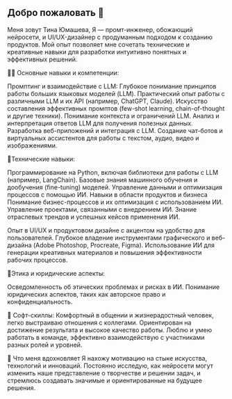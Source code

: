 ## Добро пожаловать 👋

Меня зовут Тина Юмашева,
Я — промт-инженер, обожающий нейросети, и  UI/UX-дизайнер с продуманным подходом к созданию продуктов.
Мой опыт позволяет мне сочетать технические и креативные навыки для разработки интуитивно понятных и эффективных решений.

👩‍💻 Основные навыки и компетенции:

Промптинг и взаимодействие с LLM:
Глубокое понимание принципов работы больших языковых моделей (LLM).
Практический опыт работы с различными LLM и их API (например, ChatGPT, Claude).
Искусство составления эффективных промптов (few-shot learning, chain-of-thought и другие техники).
Понимание контекста и ограничений LLM.
Анализ и интерпретация ответов LLM для получения полезных данных.
Разработка веб-приложений и интеграция с LLM.
Создание чат-ботов и виртуальных ассистентов для работы с текстом, аудио, видео и изображениями.


💼Технические навыки:

Программирование на Python, включая библиотеки для работы с LLM (например, LangChain).
Базовые знания машинного обучения и дообучения (fine-tuning) моделей.
Управление данными и оптимизация процессов с помощью ИИ.
Навыки в области продуктов и бизнеса
Понимание бизнес-процессов и их оптимизация с использованием ИИ.
Управление проектами, связанными с внедрением ИИ.
Знание отраслевых трендов и успешных кейсов применения ИИ.

Опыт в UI/UX и продуктовом дизайне с акцентом на удобство для пользователей.
Глубокое владение инструментами графического и веб-дизайна (Adobe Photoshop, Procreate, Figma).
Использование ИИ для генерации креативных материалов и повышения эффективности рабочих процессов.

💼Этика и юридические аспекты:

Осведомленность об этических проблемах и рисках в ИИ.
Понимание юридических аспектов, таких как авторское право и конфиденциальность.


💼 Софт-скиллы:
Комфортный в общении и жизнерадостный человек, легко выстраиваю отношения с коллегами.
Ориентирован на достижение результата и высокое качество работы.
Люблю и умею работать в команде, эффективно взаимодействую с участниками разных ролей и уровней.

🌟 Что меня вдохновляет
Я нахожу мотивацию на стыке искусства, технологий и инноваций. 
Постоянно исследую, как нейросети могут изменить наше представление о творчестве и решении задач, и стремлюсь создавать значимые и ориентированные на будущее решения.
